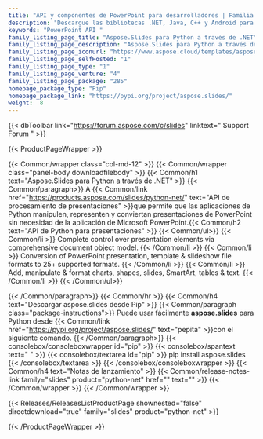 ```yaml
---
title: "API y componentes de PowerPoint para desarrolladores | Familia de productos Aspose.Slides"
description: "Descargue las bibliotecas .NET, Java, C++ y Android para crear, manipular, convertir y renderizar presentaciones de Microsoft PowerPoint. La familia también incluye extensión, solución y exportador para Reporting Services, SharePoint y JasperReports."
keywords: "PowerPoint API "
family_listing_page_title: "Aspose.Slides para Python a través de .NET"
family_listing_page_description: "Aspose.Slides para Python a través de .NET es una API avanzada de procesamiento de presentaciones de Powerpoint que le permite realizar una amplia gama de tareas de procesamiento de documentos directamente dentro de sus aplicaciones."
family_listing_page_iconurl: "https://www.aspose.cloud/templates/aspose/img/products/slides/aspose_slides-for-python.svg"
family_listing_page_selfHosted: "1"
family_listing_page_type: "1"
family_listing_page_venture: "4"
family_listing_page_package: "285"
homepage_package_type: "Pip"
homepage_package_link: "https://pypi.org/project/aspose.slides/"
weight:  8
---
```


{{< dbToolbar link="https://forum.aspose.com/c/slides" linktext=" Support Forum " >}}


{{< ProductPageWrapper >}}

<!-- ProductPageContent-->
{{< Common/wrapper class="col-md-12" >}}
{{< Common/wrapper class="panel-body downloadfilebody" >}}
{{< Common/h1 text="Aspose.Slides para Python a través de .NET" >}}
{{< Common/paragraph>}}
A
{{< Common/link href="https://products.aspose.com/slides/python-net/" text="API de procesamiento de presentaciones"  >}}que permite que las aplicaciones de Python manipulen, representen y conviertan presentaciones de PowerPoint sin necesidad de la aplicación de Microsoft PowerPoint.{{< Common/h2 text="API de Python para presentaciones" >}} {{< Common/ul>}}
    {{< Common/li >}} Complete control over presentation elements via comprehensive document object model. {{< /Common/li >}}
   {{< Common/li >}} Conversion of PowerPoint presentation, template & slideshow file formats to 25+ supported formats. {{< /Common/li >}}
   {{< Common/li >}} Add, manipulate & format charts, shapes, slides, SmartArt, tables & text. {{< /Common/li >}}
 {{< /Common/ul>}}

{{< /Common/paragraph>}}
{{< Common/hr >}}
{{< Common/h4 text="Descargar aspose.slides desde Pip"  >}}
{{< Common/paragraph class="package-instructions">}}
Puede usar fácilmente <b>aspose.slides</b> para Python desde
{{< Common/link href="https://pypi.org/project/aspose.slides/" text="pepita"  >}}con el siguiente comando.
{{< /Common/paragraph>}}
{{< consolebox/consoleboxwrapper id="pip" >}}
       {{< consolebox/spantext text=" " >}}
       {{< consolebox/textarea id="pip" >}} pip install aspose.slides {{< /consolebox/textarea >}}
{{< /consolebox/consoleboxwrapper >}}
{{< Common/h4 text="Notas de lanzamiento"  >}}
{{< Common/release-notes-link family="slides" product="python-net" href="" text=""  >}}
{{< /Common/wrapper >}}
{{< /Common/wrapper >}}

<!-- /ProductPageContent-->



<!-- ReleasesListProductPage-->
   {{< Releases/ReleasesListProductPage shownested="false"  directdownload="true" family="slides" product="python-net" >}}
<!-- /ReleasesListProductPage-->

{{< /ProductPageWrapper >}}


